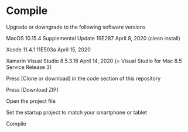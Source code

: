 # Compile

Upgrade or downgrade to the following software versions

MacOS 10.15.4 Supplemental Update 19E287 April 8, 2020 (clean install)

Xcode 11.4.1 11E503a April 15, 2020

Xamarin Visual Studio 8.5.3.16 April 14, 2020 (= Visual Studio for Mac 8.5 Service Release 3)

Press [Clone or download] in the code section of this repository

Press [Download ZIP]

Open the project file

Set the startup project to match your smartphone or tablet

Compile
